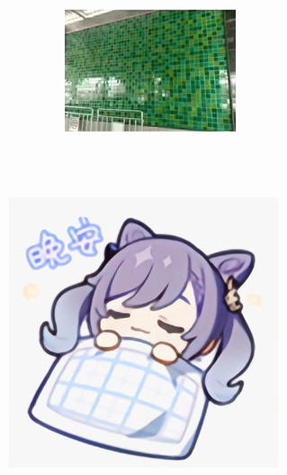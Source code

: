 <div style="border:1px white;padding:100px;border-radius:50%">
    <img src="./img/2.jpg">
</div>

![刻晴-晚安](./img/1.jpeg)

